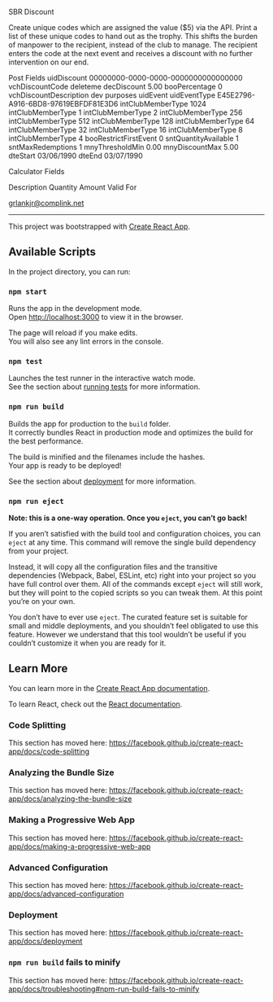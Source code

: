 SBR Discount

Create unique codes which are assigned the value ($5) via the API. Print a list of these unique codes to hand out as the trophy. This shifts the burden of manpower to the recipient, instead of the club to manage. The recipient enters the code at the next event and receives a discount with no further intervention on our end.


Post Fields
uidDiscount 00000000-0000-0000-0000000000000000
vchDiscountCode deleteme
decDiscount 5.00
booPercentage 0
vchDiscountDescription  dev purposes
uidEvent
uidEventType  E45E2796-A916-6BD8-97619EBFDF81E3D6
intClubMemberType 1024
intClubMemberType 1
intClubMemberType 2
intClubMemberType 256
intClubMemberType 512
intClubMemberType 128
intClubMemberType 64
intClubMemberType 32
intClubMemberType 16
intClubMemberType 8
intClubMemberType 4
booRestrictFirstEvent 0
sntQuantityAvailable  1
sntMaxRedemptions 1
mnyThresholdMin 0.00
mnyDiscountMax  5.00
dteStart  03/06/1990
dteEnd  03/07/1990



Calculator Fields

Description
Quantity
Amount
Valid For

grlankjr@complink.net

-----------------------------------------------------------------------

This project was bootstrapped with [Create React App](https://github.com/facebook/create-react-app).

## Available Scripts

In the project directory, you can run:

### `npm start`

Runs the app in the development mode.<br>
Open [http://localhost:3000](http://localhost:3000) to view it in the browser.

The page will reload if you make edits.<br>
You will also see any lint errors in the console.

### `npm test`

Launches the test runner in the interactive watch mode.<br>
See the section about [running tests](https://facebook.github.io/create-react-app/docs/running-tests) for more information.

### `npm run build`

Builds the app for production to the `build` folder.<br>
It correctly bundles React in production mode and optimizes the build for the best performance.

The build is minified and the filenames include the hashes.<br>
Your app is ready to be deployed!

See the section about [deployment](https://facebook.github.io/create-react-app/docs/deployment) for more information.

### `npm run eject`

**Note: this is a one-way operation. Once you `eject`, you can’t go back!**

If you aren’t satisfied with the build tool and configuration choices, you can `eject` at any time. This command will remove the single build dependency from your project.

Instead, it will copy all the configuration files and the transitive dependencies (Webpack, Babel, ESLint, etc) right into your project so you have full control over them. All of the commands except `eject` will still work, but they will point to the copied scripts so you can tweak them. At this point you’re on your own.

You don’t have to ever use `eject`. The curated feature set is suitable for small and middle deployments, and you shouldn’t feel obligated to use this feature. However we understand that this tool wouldn’t be useful if you couldn’t customize it when you are ready for it.

## Learn More

You can learn more in the [Create React App documentation](https://facebook.github.io/create-react-app/docs/getting-started).

To learn React, check out the [React documentation](https://reactjs.org/).

### Code Splitting

This section has moved here: https://facebook.github.io/create-react-app/docs/code-splitting

### Analyzing the Bundle Size

This section has moved here: https://facebook.github.io/create-react-app/docs/analyzing-the-bundle-size

### Making a Progressive Web App

This section has moved here: https://facebook.github.io/create-react-app/docs/making-a-progressive-web-app

### Advanced Configuration

This section has moved here: https://facebook.github.io/create-react-app/docs/advanced-configuration

### Deployment

This section has moved here: https://facebook.github.io/create-react-app/docs/deployment

### `npm run build` fails to minify

This section has moved here: https://facebook.github.io/create-react-app/docs/troubleshooting#npm-run-build-fails-to-minify
